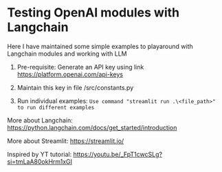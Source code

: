 # Testing OpenAI modules with Langchain

Here I have maintained some simple examples to playaround with Langchain modules and working with LLM

1. Pre-requisite: Generate an API key using link https://platform.openai.com/api-keys

2. Maintain this key in file /src/constants.py

3. Run individual examples:
`Use command "streamlit run .\<file_path>" to run different examples`


More about Langchain: https://python.langchain.com/docs/get_started/introduction

More about Streamlit: https://streamlit.io/

Inspired by YT tutorial: https://youtu.be/_FpT1cwcSLg?si=tmLaA80okHrm1xGI
